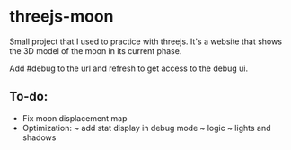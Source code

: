 # threejs-moon
Small project that I used to practice with threejs. It's a website that shows the 3D model of the moon in its current phase.

Add #debug to the url and refresh to get access to the debug ui.


## To-do:
- Fix moon displacement map
- Optimization:
    ~ add stat display in debug mode
    ~ logic
    ~ lights and shadows
